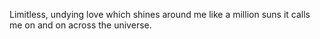Limitless, undying love which shines around me like a million suns it calls me on and on across the universe. 
